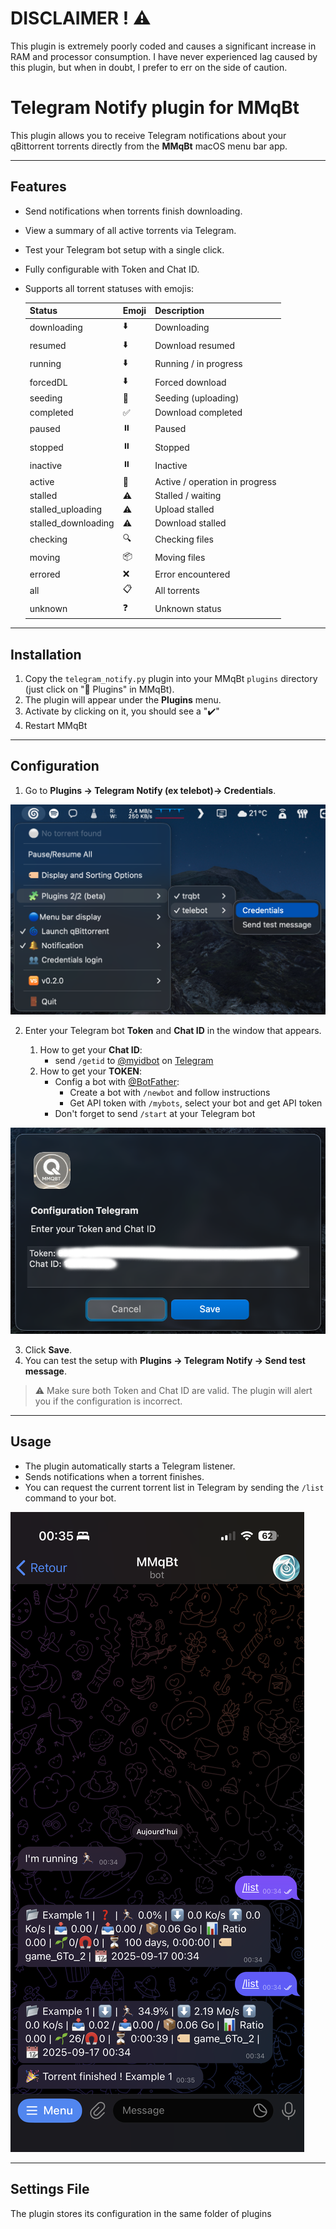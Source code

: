 # DISCLAIMER ! ⚠️

This plugin is extremely poorly coded and causes a significant increase in RAM and processor consumption.
I have never experienced lag caused by this plugin, but when in doubt, I prefer to err on the side of caution.

# Telegram Notify plugin for MMqBt

This plugin allows you to receive Telegram notifications about your qBittorrent torrents directly from the **MMqBt** macOS menu bar app.

---

## Features

- Send notifications when torrents finish downloading.
- View a summary of all active torrents via Telegram.
- Test your Telegram bot setup with a single click.
- Fully configurable with Token and Chat ID.
- Supports all torrent statuses with emojis:
  
  | Status              | Emoji | Description                  |
  |---------------------|-------|------------------------------|
  | downloading         | ⬇️    | Downloading                  |
  | resumed             | ⬇️    | Download resumed             |
  | running             | ⬇️    | Running / in progress        |
  | forcedDL            | ⬇️    | Forced download              |
  | seeding             | 🌱    | Seeding (uploading)          |
  | completed           | ✅     | Download completed           |
  | paused              | ⏸️    | Paused                       |
  | stopped             | ⏸️    | Stopped                      |
  | inactive            | ⏸️    | Inactive                     |
  | active              | 🔄    | Active / operation in progress |
  | stalled             | ⚠️    | Stalled / waiting            |
  | stalled_uploading   | ⚠️    | Upload stalled               |
  | stalled_downloading | ⚠️    | Download stalled             |
  | checking            | 🔍    | Checking files               |
  | moving              | 📦    | Moving files                 |
  | errored             | ❌     | Error encountered            |
  | all                 | 📋    | All torrents                 |
  | unknown             | ❓     | Unknown status               |

---

## Installation

1. Copy the `telegram_notify.py` plugin into your MMqBt `plugins` directory (just click on "🧩 Plugins" in MMqBt).
2. The plugin will appear under the **Plugins** menu.
3. Activate by clicking on it, you should see a "✔️"
4. Restart MMqBt

---

## Configuration

1. Go to **Plugins → Telegram Notify (ex telebot)→ Credentials**.

![alt text](telegram_notify/telegram_notify_cred_1.png)

2. Enter your Telegram bot **Token** and **Chat ID** in the window that appears.

   1. How to get your **Chat ID**:
      - send ```/getid``` to [@myidbot](https://telegram.me/myidbot) on [Telegram](https://web.telegram.org/k/)
   2. How to get your **TOKEN**:
      - Config a bot with [@BotFather](https://telegram.me/BotFather):
        - Create a bot with ```/newbot``` and follow instructions
        - Get API token with ```/mybots```, select your bot and get API token
      - Don't forget to send ```/start``` at your Telegram bot

![alt text](telegram_notify/telegram_notify_cred_2.png)

3. Click **Save**.
4. You can test the setup with **Plugins → Telegram Notify → Send test message**.

> ⚠️ Make sure both Token and Chat ID are valid. The plugin will alert you if the configuration is incorrect.

---

## Usage

- The plugin automatically starts a Telegram listener.
- Sends notifications when a torrent finishes.
- You can request the current torrent list in Telegram by sending the `/list` command to your bot.

![alt text](telegram_notify/telegram_notify_bot.png)

---

## Settings File

The plugin stores its configuration in the same folder of plugins

